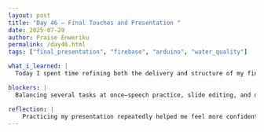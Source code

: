 ```yaml
---
layout: post
title: "Day 46 – Final Touches and Presentation "
date: 2025-07-29
author: Praise Enweriku
permalink: /day46.html
tags: ["final_presentation", "firebase", "arduino", "water_quality"]

what_i_learned: |
  Today I spent time refining both the delivery and structure of my final presentation. I practiced my speech multiple times, focusing on pacing, clarity, and minimizing nervous habits like fidgeting or stuttering. I also made final edits to our PowerPoint slides, ensuring that the visual flow matched the narrative I wanted to convey. In addition, I worked on polishing our demo video, making sure it clearly illustrated how our sensors and machine learning code come together to classify water quality. I learned that good storytelling and clear visuals are just as important as technical depth when communicating complex projects.

blockers: |
  Balancing several tasks at once—speech practice, slide editing, and demo finalization—was a bit overwhelming at times. It required careful time management to make sure each task received enough attention without sacrificing quality. I also found it challenging to make the demo video visually engaging while still being informative and accurate. To overcome this, I used a checklist and divided the day into blocks to focus on one task at a time, which helped me stay on track and feel less scattered.

reflection: |
    Practicing my presentation repeatedly helped me feel more confident and better prepared for the final symposium. Watching our demo video come together reminded me of how far the project has come since we first started. It’s exciting to see all of our work—hardware, software, and writing—blend into one final story that we can be proud to share. This process has taught me how much effort goes into not just doing research, but also communicating it effectively to an audience.
---
```

